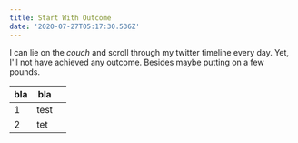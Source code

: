 ```yaml
---
title: Start With Outcome
date: '2020-07-27T05:17:30.536Z'
---
```

I can lie on the _couch_ and scroll through my twitter timeline every day. Yet, I'll not have achieved any outcome. Besides maybe putting on a few pounds.

| bla | bla |  |
| --- | --- | --- |
| 1 | test |  |
| 2 | tet |  |
